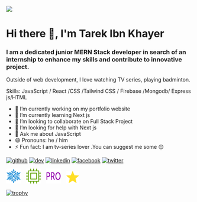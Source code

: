 ![](https://scontent.fdac31-1.fna.fbcdn.net/v/t39.30808-6/396835421_1028695805066269_5128398856997056744_n.jpg?_nc_cat=105&ccb=1-7&_nc_sid=5f2048&_nc_eui2=AeFYggeHCoRW2h5fUj9XObmSBPDf2sn0IcgE8N_ayfQhyF7UBKoeO1k4Gn9_639O3YCQh-_z_bU4TpH663d9FhoS&_nc_ohc=qlC1x0PohGgAX8Si_Pk&_nc_oc=AQndOJBrWL2CtAHPsB7Vc74HQuFXcVfKAYXt5oGd1BSIaYTaweG5J_fXs2y1R0Lqe3Q&_nc_ht=scontent.fdac31-1.fna&oh=00_AfConC7-ACD2nyVMifMh43boERXAefSTGRRB1ZfK81lABQ&oe=6545F95B)
# Hi there 👋, I'm Tarek Ibn Khayer

### I am a dedicated junior MERN Stack developer in search of an internship to enhance my skills and contribute to innovative project.

Outside of web development, I love watching TV series, playing badminton.

Skills: JavaScript / React /CSS /Tailwind CSS / Firebase /Mongodb/ Express js/HTML

- 🔭 I’m currently working on my portfolio website
- 🌱 I’m currently learning Next js 
- 👯 I’m looking to collaborate on Full Stack Project  
- 🤔 I’m looking for help with Next js 
- 💬 Ask me about JavaScript  
- 😄 Pronouns: he / him 
- ⚡ Fun fact: I am tv-series lover .You can suggest me some 😊 


[<img src='https://cdn.jsdelivr.net/npm/simple-icons@3.0.1/icons/github.svg' alt='github' height='40'>](https://github.com/tarekibnkhayer)  [<img src='https://cdn.jsdelivr.net/npm/simple-icons@3.0.1/icons/dev-dot-to.svg' alt='dev' height='40'>](https://dev.to/tarekibnkhayer)  [<img src='https://cdn.jsdelivr.net/npm/simple-icons@3.0.1/icons/linkedin.svg' alt='linkedin' height='40'>](https://www.linkedin.com/in/www.linkedin.com/in/tarek-ibn-khayer-b7b675242/)  [<img src='https://cdn.jsdelivr.net/npm/simple-icons@3.0.1/icons/facebook.svg' alt='facebook' height='40'>](https://www.facebook.com/tarekibnkhayer)  [<img src='https://cdn.jsdelivr.net/npm/simple-icons@3.0.1/icons/twitter.svg' alt='twitter' height='40'>](https://twitter.com/tarekibnkhayer)  

<a href='https://archiveprogram.github.com/'><img src='https://raw.githubusercontent.com/acervenky/animated-github-badges/master/assets/acbadge.gif' width='40' height='40'></a> <a href='https://docs.github.com/en/developers'><img src='https://raw.githubusercontent.com/acervenky/animated-github-badges/master/assets/devbadge.gif' width='40' height='40'></a> <a href='https://github.com/pricing'><img src='https://raw.githubusercontent.com/acervenky/animated-github-badges/master/assets/pro.gif' width='40' height='40'></a> <a href='https://stars.github.com/'><img src='https://raw.githubusercontent.com/acervenky/animated-github-badges/master/assets/starbadge.gif' width='35' height='35'></a> 

[![trophy](https://github-profile-trophy.vercel.app/?username=tarekibnkhayer)](https://github.com/ryo-ma/github-profile-trophy)


